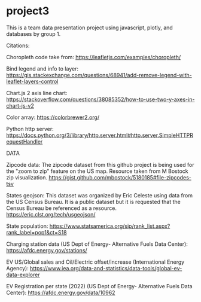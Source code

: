 # project3

This is a team data presentation project using javascript, plotly, and databases by group 1.


Citations:

Choropleth code take from:
https://leafletjs.com/examples/choropleth/

Bind legend and info to layer:
https://gis.stackexchange.com/questions/68941/add-remove-legend-with-leaflet-layers-control

Chart.js 2 axis line chart:
https://stackoverflow.com/questions/38085352/how-to-use-two-y-axes-in-chart-js-v2

Color array:
https://colorbrewer2.org/

Python http server:
https://docs.python.org/3/library/http.server.html#http.server.SimpleHTTPRequestHandler



DATA

Zipcode data: The zipcode dataset from this github project is being used for the "zoom to zip" feature on the US map. Resource taken from M Bostock zip visualization.
https://gist.github.com/mbostock/5180185#file-zipcodes-tsv

States geojson: This dataset was organized by Eric Celeste using data from the US Census Bureau. It is a public dataset but it is requested that the Census Bureau be referenced as a resource.
https://eric.clst.org/tech/usgeojson/

State population:
https://www.statsamerica.org/sip/rank_list.aspx?rank_label=pop1&ct=S18

Charging station data (US Dept of Energy- Alternative Fuels Data Center):
https://afdc.energy.gov/stations/

EV US/Global sales and Oil/Electric offset/increase (International Energy Agency):
https://www.iea.org/data-and-statistics/data-tools/global-ev-data-explorer

EV Registration per state (2022) (US Dept of Energy- Alternative Fuels Data Center):
https://afdc.energy.gov/data/10962

